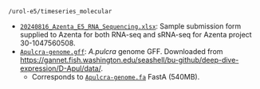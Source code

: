 `/urol-e5/timeseries_molecular`

- [`20240816_Azenta_E5_RNA_Sequencing.xlsx`](./20240816_Azenta_E5_RNA_Sequencing.xlsx): Sample submission form supplied to Azenta for both RNA-seq and sRNA-seq for Azenta project 30-1047560508.
- [`Apulcra-genome.gff`](./Apulcra-genome.gff): _A.pulcra_ genome GFF. Downloaded from https://gannet.fish.washington.edu/seashell/bu-github/deep-dive-expression/D-Apul/data/.
  - Corresponds to [`Apulcra-genome.fa`](https://gannet.fish.washington.edu/seashell/bu-github/deep-dive-expression/D-Apul/data/Apulcra-genome.fa) FastA (540MB).
